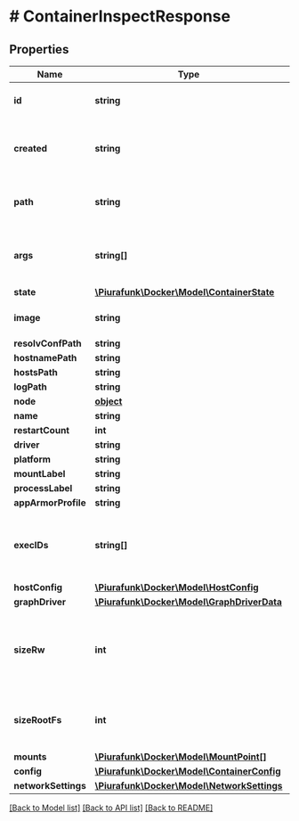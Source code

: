 # # ContainerInspectResponse

## Properties

Name | Type | Description | Notes
------------ | ------------- | ------------- | -------------
**id** | **string** | The ID of the container | [optional] 
**created** | **string** | The time the container was created | [optional] 
**path** | **string** | The path to the command being run | [optional] 
**args** | **string[]** | The arguments to the command being run | [optional] 
**state** | [**\Piurafunk\Docker\Model\ContainerState**](ContainerState.md) |  | [optional] 
**image** | **string** | The container&#39;s image | [optional] 
**resolvConfPath** | **string** |  | [optional] 
**hostnamePath** | **string** |  | [optional] 
**hostsPath** | **string** |  | [optional] 
**logPath** | **string** |  | [optional] 
**node** | [**object**](.md) | TODO | [optional] 
**name** | **string** |  | [optional] 
**restartCount** | **int** |  | [optional] 
**driver** | **string** |  | [optional] 
**platform** | **string** |  | [optional] 
**mountLabel** | **string** |  | [optional] 
**processLabel** | **string** |  | [optional] 
**appArmorProfile** | **string** |  | [optional] 
**execIDs** | **string[]** | IDs of exec instances that are running in the container. | [optional] 
**hostConfig** | [**\Piurafunk\Docker\Model\HostConfig**](HostConfig.md) |  | [optional] 
**graphDriver** | [**\Piurafunk\Docker\Model\GraphDriverData**](GraphDriverData.md) |  | [optional] 
**sizeRw** | **int** | The size of files that have been created or changed by this container. | [optional] 
**sizeRootFs** | **int** | The total size of all the files in this container. | [optional] 
**mounts** | [**\Piurafunk\Docker\Model\MountPoint[]**](MountPoint.md) |  | [optional] 
**config** | [**\Piurafunk\Docker\Model\ContainerConfig**](ContainerConfig.md) |  | [optional] 
**networkSettings** | [**\Piurafunk\Docker\Model\NetworkSettings**](NetworkSettings.md) |  | [optional] 

[[Back to Model list]](../../README.md#documentation-for-models) [[Back to API list]](../../README.md#documentation-for-api-endpoints) [[Back to README]](../../README.md)


